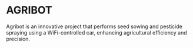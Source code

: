 # AGRIBOT
Agribot is an innovative project that performs seed sowing and pesticide spraying using a WiFi-controlled car, enhancing agricultural efficiency and precision.
